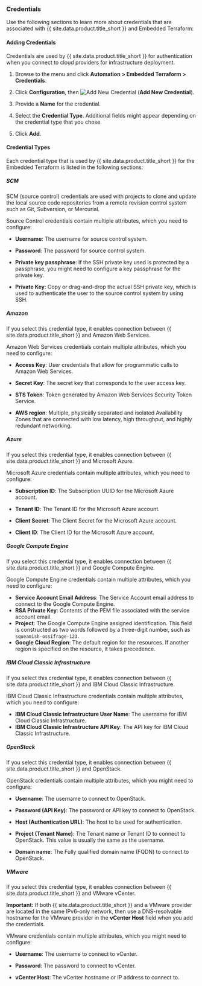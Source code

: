 ### Credentials

Use the following sections to learn more about credentials that are associated with {{ site.data.product.title_short }} and Embedded Terraform:

#### Adding Credentials

Credentials are used by {{ site.data.product.title_short }} for authentication when you connect to cloud providers for infrastructure deployment.

1.  Browse to the menu and click **Automation > Embedded Terraform > Credentials**.

2.  Click **Configuration**, then ![Add New Credential](../images/1862.png) (**Add New Credential**).

3.  Provide a **Name** for the credential.

4.  Select the **Credential Type**. Additional fields might appear depending on the credential type that you chose.

5.  Click **Add**.

#### Credential Types

Each credential type that is used by {{ site.data.product.title_short }} for the Embedded Terraform is listed in the following sections:

##### SCM

SCM (source control) credentials are used with projects to clone and update the local source code repositories from a remote revision control system such as Git, Subversion, or Mercurial.

Source Control credentials contain multiple attributes, which you need to configure:

- **Username**: The username for source control system.

- **Password**: The password for source control system.

- **Private key passphrase**: If the SSH private key used is protected by a passphrase, you might need to configure a key passphrase for the private key.

- **Private Key**: Copy or drag-and-drop the actual SSH private key, which is used to authenticate the user to the source control system by using SSH.

##### Amazon

If you select this credential type, it enables connection between {{ site.data.product.title_short }} and Amazon Web Services.

Amazon Web Services credentials contain multiple attributes, which you need to configure:

- **Access Key**: User credentials that allow for programmatic calls to Amazon Web Services.

- **Secret Key**: The secret key that corresponds to the user access key.

- **STS Token**: Token generated by Amazon Web Services Security Token Service.

- **AWS region**: Multiple, physically separated and isolated Availability Zones that are connected with low latency, high throughput, and highly redundant networking.

##### Azure

If you select this credential type, it enables connection between {{ site.data.product.title_short }} and Microsoft Azure.

Microsoft Azure credentials contain multiple attributes, which you need to configure:

- **Subscription ID**: The Subscription UUID for the Microsoft Azure account.

- **Tenant ID**: The Tenant ID for the Microsoft Azure account.

- **Client Secret**: The Client Secret for the Microsoft Azure account.

- **Client ID**: The Client ID for the Microsoft Azure account.

##### Google Compute Engine

If you select this credential type, it enables connection between {{ site.data.product.title_short }} and Google Compute Engine.

Google Compute Engine credentials contain multiple attributes, which you need to configure:

- **Service Account Email Address**: The Service Account email address to connect to the Google Compute Engine.
- **RSA Private Key**: Contents of the PEM file associated with the service account email.
- **Project**: The Google Compute Engine assigned identification. This field is constructed as two words followed by a three-digit number, such as `squeamish-ossifrage-123`.
- **Google Cloud Region**: The default region for the resources. If another region is specified on the resource, it takes precedence.

##### IBM Cloud Classic Infrastructure

If you select this credential type, it enables connection between {{ site.data.product.title_short }} and IBM Cloud Classic Infrastructure.

IBM Cloud Classic Infrastructure credentials contain multiple attributes, which you need to configure:

- **IBM Cloud Classic Infrastructure User Name**: The username for IBM Cloud Classic Infrastructure.
- **IBM Cloud Classic Infrastructure API Key**: The API key for IBM Cloud Classic Infrastructure.

##### OpenStack

If you select this credential type, it enables connection between {{ site.data.product.title_short }} and OpenStack.

OpenStack credentials contain multiple attributes, which you might need to configure:

- **Username**: The username to connect to OpenStack.

- **Password (API Key)**: The password or API key to connect to OpenStack.

- **Host (Authentication URL)**: The host to be used for authentication.

- **Project (Tenant Name)**: The Tenant name or Tenant ID to connect to OpenStack. This value is usually the same as the username.

- **Domain name**: The Fully qualified domain name (FQDN) to connect to OpenStack.

##### VMware

If you select this credential type, it enables connection between {{ site.data.product.title_short }} and VMware vCenter.

**Important:** If both {{ site.data.product.title_short }} and a VMware provider are located in the same IPv6-only network, then use a DNS-resolvable hostname for the VMware provider in the **vCenter Host** field when you add the credentials.

VMware credentials contain multiple attributes, which you might need to configure:

- **Username**: The username to connect to vCenter.

- **Password**: The password to connect to vCenter.

- **vCenter Host**: The vCenter hostname or IP address to connect to.
